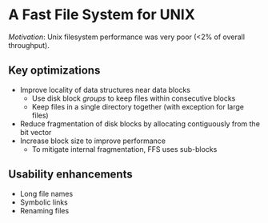 # A Fast File System for UNIX

_Motivation_: Unix filesystem performance was very poor (<2% of overall throughput).

## Key optimizations
* Improve locality of data structures near data blocks
  * Use disk block _groups_ to keep files within consecutive blocks
  * Keep files in a single directory together (with exception for large files)
* Reduce fragmentation of disk blocks by allocating contiguously from the bit vector
* Increase block size to improve performance
  * To mitigate internal fragmentation, FFS uses sub-blocks
  
## Usability enhancements
* Long file names
* Symbolic links
* Renaming files
